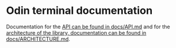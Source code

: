 # Odin terminal documentation
Documentation for the [API can be found in docs/API.md](./API.md) and for the [architecture of the library, documentation can be found in docs/ARCHITECTURE.md](./ARCHITECTURE.md).
